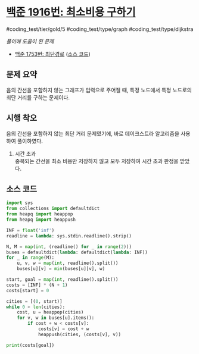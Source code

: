 # [백준 1916번: 최소비용 구하기](https://www.acmicpc.net/problem/1916)
#coding_test/tier/gold/5
#coding_test/type/graph
#coding_test/type/dijkstra

*풀이에 도움이 된 문제*  

- [백준 1753번: 최단경로](https://www.acmicpc.net/problem/1753) \([소스 코드](../../01000/700/1753-최단경로.py)\)  


## 문제 요약

음의 간선을 포함하지 않는 그래프가 입력으로 주어질 때, 특정 노드에서 특정 노드로의 최단 거리를 구하는 문제이다.  

## 시행 착오

음의 간선을 포함하지 않는 최단 거리 문제였기에, 바로 데이크스트라 알고리즘을 사용하여 풀이하였다.  

1. 시간 초과  
  중복되는 간선을 최소 비용만 저장하지 않고 모두 저장하여 시간 초과 판정을 받았다.  

## 소스 코드

``` python
import sys
from collections import defaultdict
from heapq import heappop
from heapq import heappush

INF = float('inf')
readline = lambda: sys.stdin.readline().strip()

N, M = map(int, (readline() for _ in range(2)))
buses = defaultdict(lambda: defaultdict(lambda: INF))
for _ in range(M):
    u, v, w = map(int, readline().split())
    buses[u][v] = min(buses[u][v], w)

start, goal = map(int, readline().split())
costs = [INF] * (N + 1)
costs[start] = 0

cities = [(0, start)]
while 0 < len(cities):
    cost, u = heappop(cities)
    for v, w in buses[u].items():
        if cost + w < costs[v]:
            costs[v] = cost + w
            heappush(cities, (costs[v], v))

print(costs[goal])
```

